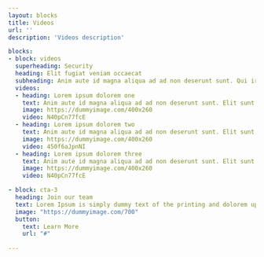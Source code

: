 ```yaml
---
layout: blocks
title: Videos
url: ''
description: 'Videos description'

blocks:
- block: videos
  superheading: Security
  heading: Elit fugiat veniam occaecat
  subheading: Anim aute id magna aliqua ad ad non deserunt sunt. Qui irure qui lorem cupidatat commodo. Elit sunt amet fugiat veniam occaecat fugiat aliqua ad ad non deserunt sunt.
  videos:
  - heading: Lorem ipsum dolorem one
    text: Anim aute id magna aliqua ad ad non deserunt sunt. Elit sunt amet fugiat veniam occaecat fugiat aliqua ad ad non deserunt sunt.
    image: https://dummyimage.com/400x260
    video: N40pCn77fcE
  - heading: Lorem ipsum dolorem two
    text: Anim aute id magna aliqua ad ad non deserunt sunt. Elit sunt amet fugiat veniam occaecat fugiat aliqua ad ad non deserunt sunt.
    image: https://dummyimage.com/400x260
    video: 450f6aJpnNI
  - heading: Lorem ipsum dolorem three
    text: Anim aute id magna aliqua ad ad non deserunt sunt. Elit sunt amet fugiat veniam occaecat fugiat aliqua ad ad non deserunt sunt.
    image: https://dummyimage.com/400x260
    video: N40pCn77fcE

- block: cta-3
  heading: Join our team
  text: Lorem Ipsum is simply dummy text of the printing and dolorem upsumes typesetting industry.
  image: "https://dummyimage.com/700"
  button:
    text: Learn More
    url: "#"
  
---
```


